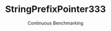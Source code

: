 ---
layout: default
title: StringPrefixPointer333
subtitle: Continuous Benchmarking
selected: String
expanded: Benchmarking
benchmark: /individual_results/StringPrefixPointer333.html
---